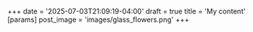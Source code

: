 +++
date = '2025-07-03T21:09:19-04:00'
draft = true
title = 'My content'
[params]
    post_image = 'images/glass_flowers.png'
+++